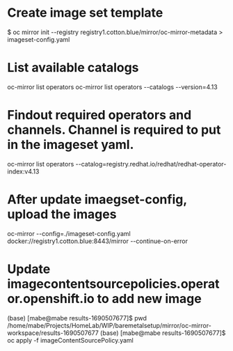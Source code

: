 # Create image set template
$ oc mirror init --registry registry1.cotton.blue/mirror/oc-mirror-metadata > imageset-config.yaml 

# List available catalogs
oc-mirror list operators
oc-mirror list operators --catalogs --version=4.13

# Findout required operators and channels. Channel is required to put in the imageset yaml.

oc-mirror list operators --catalog=registry.redhat.io/redhat/redhat-operator-index:v4.13


#  After update imaegset-config, upload the images
oc-mirror --config=./imageset-config.yaml docker://registry1.cotton.blue:8443/mirror --continue-on-error

# Update imagecontentsourcepolicies.operator.openshift.io to add new image

(base) [mabe@mabe results-1690507677]$ pwd
/home/mabe/Projects/HomeLab/WIP/baremetalsetup/mirror/oc-mirror-workspace/results-1690507677
(base) [mabe@mabe results-1690507677]$ oc apply -f imageContentSourcePolicy.yaml